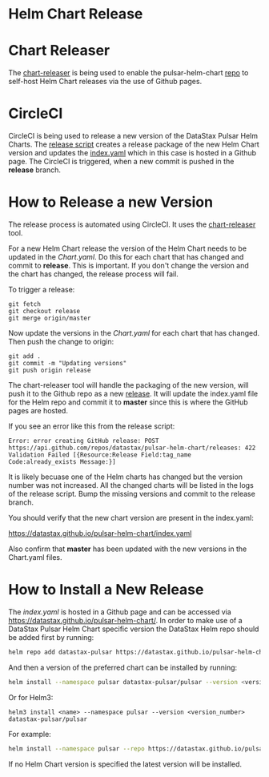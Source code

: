 Helm Chart Release
====================================================

# Chart Releaser

 The [chart-releaser](https://github.com/helm/chart-releaser) is being used to enable the pulsar-helm-chart [repo](https://github.com/datastax/pulsar-helm-chart) to self-host Helm Chart releases via the use of Github pages.

# CircleCI

CircleCI is being used to release a new version of the DataStax Pulsar Helm Charts. The [release script](https://github.com/datastax/pulsar-helm-chart/blob/master/.circleci/release.sh) creates a release package of the new Helm Chart version and updates the [index.yaml](https://datastax.github.io/pulsar-helm-chart/index.yaml) which in this case is hosted in a Github page. The CircleCI is triggered, when a new commit is pushed in the **release** branch.

# How to Release a new Version

The release process is automated using CircleCI. It uses the [chart-releaser](https://github.com/helm/chart-releaser) tool.

For a new Helm Chart release the version of the Helm Chart needs to be updated in the *Chart.yaml*. Do this for each chart that has changed and commit to **release**. This is important. If you don't change the version and the chart has changed, the release process will fail.

To trigger a release:
```
git fetch
git checkout release
git merge origin/master
```

Now update the versions in the *Chart.yaml* for each chart that has changed. Then push the change to origin:

```
git add .
git commit -m "Updating versions"
git push origin release
```

The chart-releaser tool will handle the packaging of the new version, will push it to the Github repo as a new [release](https://github.com/datastax/pulsar-helm-chart/releases). It will update the index.yaml file for the Helm repo and commit it to **master** since this is where the GitHub pages are hosted. 

If you see an error like this from the release script:

```
Error: error creating GitHub release: POST https://api.github.com/repos/datastax/pulsar-helm-chart/releases: 422 Validation Failed [{Resource:Release Field:tag_name Code:already_exists Message:}]
```

It is likely becuase one of the Helm charts has changed but the version number was not increased. All the changed charts will be listed in the logs of the release script. Bump the missing versions and commit to the release branch.

You should verify that the new chart version are present in the index.yaml:

https://datastax.github.io/pulsar-helm-chart/index.yaml

Also confirm that **master** has been updated with the new versions in the Chart.yaml files.



# How to Install a New Release

The *index.yaml* is hosted in a Github page and can be accessed via https://datastax.github.io/pulsar-helm-chart/. In order to make use of a DataStax Pulsar Helm Chart specific version the DataStax Helm repo should be added first by running:

```bash
helm repo add datastax-pulsar https://datastax.github.io/pulsar-helm-chart
```

And then a version of the preferred chart can be installed by running:

```bash
helm install --namespace pulsar datastax-pulsar/pulsar --version <version_number>
```
Or for Helm3:

```
helm3 install <name> --namespace pulsar --version <version_number> datastax-pulsar/pulsar
```

For example:


```bash
helm install --namespace pulsar --repo https://datastax.github.io/pulsar-helm-chart pulsar --version v1.0.3
```

If no Helm Chart version is specified the latest version will be installed.
